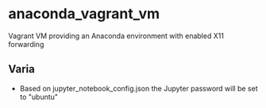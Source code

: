 # anaconda_vagrant_vm
Vagrant VM providing an Anaconda environment with enabled X11 forwarding

## Varia
 * Based on jupyter_notebook_config.json the Jupyter password will be set to "ubuntu"
